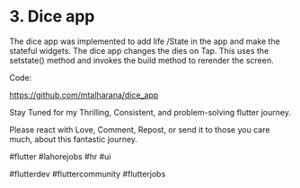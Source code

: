 
# 3. Dice app




The dice app was implemented to add life /State in the app and make the stateful widgets. The dice app changes the dies on Tap. This uses the setstate() method and invokes the build method to rerender the screen.



Code:

https://github.com/mtalharana/dice_app


Stay Tuned for my Thrilling, Consistent, and problem-solving flutter journey.

Please react with Love, Comment, Repost, or send it to those you care much, about this fantastic journey.

 #flutter  #lahorejobs  #hr #ui

#flutterdev #fluttercommunity #flutterjobs
